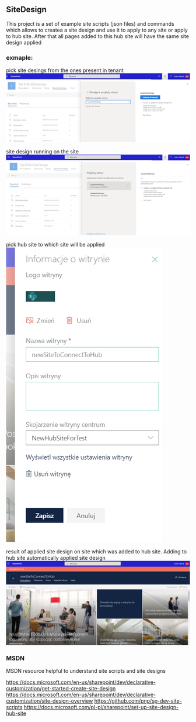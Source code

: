## SiteDesign

This project is a set of example site scripts (json files) and commands which allows to createa a site design and use it to apply to any site or apply to hub site. After that all pages added to this hub site will have the same site design applied

### exmaple:
pick site desings from the ones present in tenant 
![](Images/PickAviableSiteDesign.png)

site design running on the site
![](Images/SiteDesignRunning.png)

pick hub site to which site will be applied
![](Images/AddSiteToHubSiteWhichWillApplySiteDesign.png)

result of applied site design on site which was added to hub site. Adding to hub site automatically applied site design
![](Images/AppliedSiteDesignOnSiteAddedToHubSite.png)

### MSDN 

MSDN resource helpful to understand site scripts and site designs

https://docs.microsoft.com/en-us/sharepoint/dev/declarative-customization/get-started-create-site-design
https://docs.microsoft.com/en-us/sharepoint/dev/declarative-customization/site-design-overview
https://github.com/pnp/sp-dev-site-scripts
https://docs.microsoft.com/pl-pl/sharepoint/set-up-site-design-hub-site